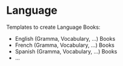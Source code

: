 # Language

Templates to create Language Books:
- English (Gramma, Vocabulary, ...) Books
- French (Gramma, Vocabulary, ...) Books
- Spanish (Gramma, Vocabulary, ...) Books
- ...
